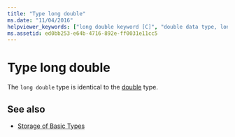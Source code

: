 ```yaml
---
title: "Type long double"
ms.date: "11/04/2016"
helpviewer_keywords: ["long double keyword [C]", "double data type, long double"]
ms.assetid: ed0bb253-e64b-4716-892e-ff0031e11cc5
---
```

# Type long double

The `long double` type is identical to the [double](../c-language/type-double.md) type.

## See also

- [Storage of Basic Types](../c-language/storage-of-basic-types.md)
